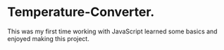 # Temperature-Converter.
This was my first time working with JavaScript learned some basics and enjoyed making this project.
